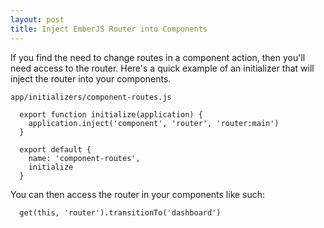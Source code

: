 ```yaml
---
layout: post
title: Inject EmberJS Router into Components
---
```

If you find the need to change routes in a
component action, then you'll need access to the router. Here's a quick
example of an initializer that will inject the router into your components.

`app/initializers/component-routes.js`

```
  export function initialize(application) {
    application.inject('component', 'router', 'router:main')
  }

  export default {
    name: 'component-routes',
    initialize
  }
```

You can then access the router in your components like such:

```
  get(this, 'router').transitionTo('dashboard')
```
